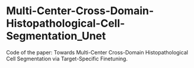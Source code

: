 # Multi-Center-Cross-Domain-Histopathological-Cell-Segmentation_Unet
Code of the paper: Towards Multi-Center Cross-Domain Histopathological Cell Segmentation via Target-Specific Finetuning.
